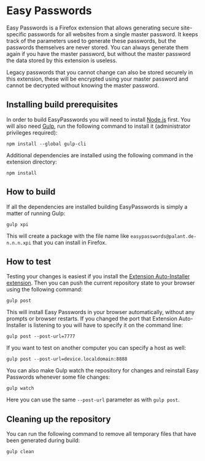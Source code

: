 Easy Passwords
==============

Easy Passwords is a Firefox extension that allows generating secure site-specific passwords for all websites from a single master password. It keeps track of the parameters used to generate these passwords, but the passwords themselves are never stored. You can always generate them again if you have the master password, but without the master password the data stored by this extension is useless.

Legacy passwords that you cannot change can also be stored securely in this extension, these will be encrypted using your master password and cannot be decrypted without knowing the master password.

Installing build prerequisites
------------------------------

In order to build EasyPasswords you will need to install [Node.js](https://nodejs.org/) first. You will also need [Gulp](http://gulpjs.com/), run the following command to install it (administrator privileges required):

    npm install --global gulp-cli

Additional dependencies are installed using the following command in the extension directory:

    npm install

How to build
------------

If all the dependencies are installed building EasyPasswords is simply a matter of running Gulp:

    gulp xpi

This will create a package with the file name like `easypasswords@palant.de-n.n.n.xpi` that you can install in Firefox.

How to test
-----------

Testing your changes is easiest if you install the [Extension Auto-Installer extension](https://addons.mozilla.org/addon/autoinstaller/). Then you can push the current repository state to your browser using the following command:

    gulp post

This will install Easy Passwords in your browser automatically, without any prompts or browser restarts. If you changed the port that Extension Auto-Installer is listening to you will have to specify it on the command line:

    gulp post --post-url=7777

If you want to test on another computer you can specify a host as well:

    gulp post --post-url=device.localdomain:8888

You can also make Gulp watch the repository for changes and reinstall Easy Passwords whenever some file changes:

    gulp watch

Here you can use the same `--post-url` parameter as with `gulp post`.

Cleaning up the repository
--------------------------

You can run the following command to remove all temporary files that have been generated during build:

    gulp clean
